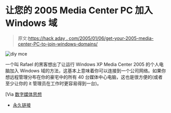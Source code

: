 # 让您的 2005 Media Center PC 加入 Windows 域

> 原文:[https://hack aday . com/2005/01/06/get-your-2005-media-center-PC-to-join-windows-domains/](https://hackaday.com/2005/01/06/get-your-2005-media-center-pc-to-join-windows-domains/)

![diy mce](img/c8fff503f988a20ffb0f6a871ac36e25.png)

一个叫 Rafael 的黑客想出了让运行 Windows XP Media Center 2005 的个人电脑加入 Windows 域的方法，这基本上意味着你可以连接到一个公司网络。如果你想远程管理分布在你的豪宅中的所有 40 台媒体中心电脑，这也是很方便的(或者至少让你的 it 管理员在工作时更容易得到一台)。

[Via [数字媒体思想](http://www.digitalmediathoughts.com)

*   [永久链接](http://www.neowin.net/comments.php?id=26497&category=main)